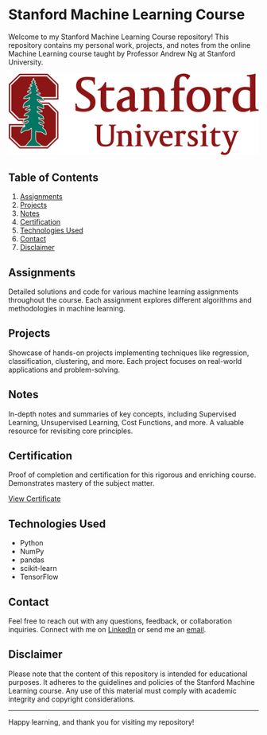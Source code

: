 # Stanford Machine Learning Course

Welcome to my Stanford Machine Learning Course repository! This repository contains my personal work, projects, and notes from the online Machine Learning course taught by Professor Andrew Ng at Stanford University.

![Machine Learning Banner](Images/SU_Logo.png)


## Table of Contents

1. [Assignments](#assignments)
2. [Projects](#projects)
3. [Notes](#notes)
4. [Certification](#certification)
5. [Technologies Used](#technologies-used)
6. [Contact](#contact)
7. [Disclaimer](#disclaimer)

## Assignments

Detailed solutions and code for various machine learning assignments throughout the course. Each assignment explores different algorithms and methodologies in machine learning.

## Projects

Showcase of hands-on projects implementing techniques like regression, classification, clustering, and more. Each project focuses on real-world applications and problem-solving.

## Notes

In-depth notes and summaries of key concepts, including Supervised Learning, Unsupervised Learning, Cost Functions, and more. A valuable resource for revisiting core principles.

## Certification

Proof of completion and certification for this rigorous and enriching course. Demonstrates mastery of the subject matter.

[View Certificate](link_to_certificate_here)

## Technologies Used

- Python
- NumPy
- pandas
- scikit-learn
- TensorFlow

## Contact

Feel free to reach out with any questions, feedback, or collaboration inquiries. Connect with me on [LinkedIn](your_linkedin_profile_link) or send me an [email](mailto:your_email_address).

## Disclaimer

Please note that the content of this repository is intended for educational purposes. It adheres to the guidelines and policies of the Stanford Machine Learning course. Any use of this material must comply with academic integrity and copyright considerations.

---

Happy learning, and thank you for visiting my repository!
